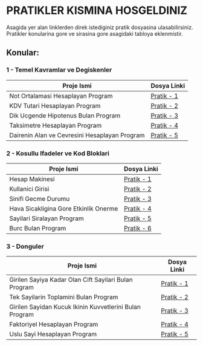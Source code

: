 # PRATIKLER KISMINA HOSGELDINIZ

Asagida yer alan linklerden direk istediginiz pratik dosyasina ulasabilirsiniz. Pratikler konularina gore ve sirasina gore asagidaki tabloya eklenmistir.

## Konular:

### 1 - Temel Kavramlar ve Degiskenler

| Proje Ismi | Dosya Linki |
| ---------- | ----------- |
| Not Ortalamasi Hesaplayan Program | [Pratik - 1](https://github.com/rrob1n/Java101Odevler/blob/main/Pratikler/NotOrtalamasiHesaplayanProgram/src/Main.java) |
| KDV Tutari Hesaplayan Program | [Pratik - 2](https://github.com/rrob1n/Java101Odevler/blob/main/Pratikler/KDVTutariHesaplayanProgram/src/Main.java) |
| Dik Ucgende Hipotenus Bulan Program | [Pratik - 3](https://github.com/rrob1n/Java101Odevler/blob/main/Pratikler/DikUcgendeHipotenusBulanProgram/src/Main.java) |
| Taksimetre Hesaplayan Program | [Pratik - 4](https://github.com/rrob1n/Java101Odevler/blob/main/Pratikler/TaksimetreHesaplayanProgram/src/Main.java) |
| Dairenin Alan ve Cevresini Hesaplayan Program | [Pratik - 5](https://github.com/rrob1n/Java101Odevler/blob/main/Pratikler/DaireninAlaniVeCevresiniHesaplayanProgram/src/Main.java) |

### 2 - Kosullu Ifadeler ve Kod Bloklari

| Proje Ismi | Dosya Linki |
| ---------- | ----------- |
| Hesap Makinesi | [Pratik - 1](https://github.com/rrob1n/Java101Odevler/blob/main/Pratikler/HesapMakinesi/src/Main.java) |
| Kullanici Girisi | [Pratik - 2](https://github.com/rrob1n/Java101Odevler/blob/main/Pratikler/KullaniciGirisi/src/Main.java) |
| Sinifi Gecme Durumu | [Pratik - 3](https://github.com/rrob1n/Java101Odevler/blob/main/Pratikler/SinifiGecmeDurumu/src/Main.java) |
| Hava Sicakligina Gore Etkinlik Onerme | [Pratik - 4](https://github.com/rrob1n/Java101Odevler/blob/main/Pratikler/HavaSicakliginaGoreEtkinlikOnerme/src/Main.java) |
| Sayilari Siralayan Program | [Pratik - 5](https://github.com/rrob1n/Java101Odevler/blob/main/Pratikler/SayilariSiralayanProgram/src/Main.java) |
| Burc Bulan Program | [Pratik - 6](https://github.com/rrob1n/Java101Odevler/blob/main/Pratikler/BurcBulanProgram/src/Main.java) |

### 3 - Donguler

| Proje Ismi | Dosya Linki |
| ---------- | ----------- |
| Girilen Sayiya Kadar Olan Cift Sayilari Bulan Program| [Pratik - 1](https://github.com/rrob1n/Java101Odevler/blob/main/Pratikler/GirilenSayiyaKadarOlanCiftSayilariBulanProgram/src/Main.java)
| Tek Sayilarin Toplamini Bulan Program | [Pratik - 2](https://github.com/rrob1n/Java101Odevler/blob/main/Pratikler/TekSayilarinToplaminiBulanProgram/src/Main.java) |
| Girilen Sayidan Kucuk Ikinin Kuvvetlerini Bulan Program | [Pratik - 3](https://github.com/rrob1n/Java101Odevler/blob/main/Pratikler/GirilenSayidanKucukIkininKuvvetleriniBulanProgram/src/Main.java) |
| Faktoriyel Hesaplayan Program | [Pratik - 4](https://github.com/rrob1n/Java101Odevler/blob/main/Pratikler/FaktoriyelHesaplayanProgram/src/Main.java) |
| Uslu Sayi Hesaplayan Program | [Pratik - 5](https://github.com/rrob1n/Java101Odevler/blob/main/Pratikler/UsluSayiHesaplayanProgram/src/Main.java) |
